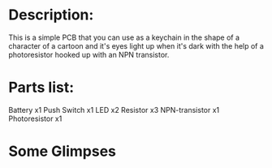 # Description:

This is a simple PCB that you can use as a keychain in the shape of a character of a cartoon and it's eyes light up when it's dark with the help of a photoresistor hooked up with an NPN transistor.


# Parts list:

Battery x1 Push Switch x1 LED x2 Resistor x3 NPN-transistor x1 Photoresistor x1

# Some Glimpses

